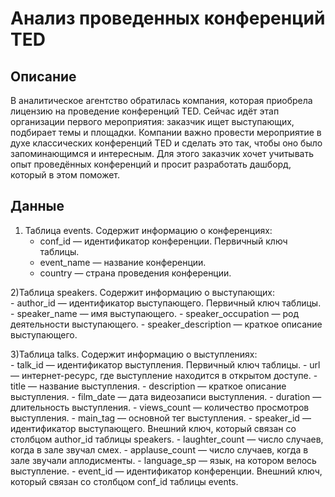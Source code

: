 # Анализ проведенных конференций TED

## Описание
В аналитическое агентство обратилась компания, которая приобрела лицензию на проведение конференций TED. Сейчас идёт этап организации первого мероприятия: заказчик ищет выступающих, подбирает темы и площадки. Компании важно провести мероприятие в духе классических конференций TED и сделать это так, чтобы оно было запоминающимся и интересным. Для этого заказчик хочет учитывать опыт проведённых конференций и просит разработать дашборд, который в этом поможет.

## Данные
1) Таблица events. Содержит информацию о конференциях:
    - conf_id — идентификатор конференции. Первичный ключ таблицы.
    - event_name — название конференции.
    - country — страна проведения конференции.
 
2)Таблица speakers. Содержит информацию о выступающих:  
    - author_id — идентификатор выступающего. Первичный ключ таблицы.
    - speaker_name — имя выступающего.
    - speaker_occupation — род деятельности выступающего.
    - speaker_description — краткое описание выступающего.   

3)Таблица talks. Содержит информацию о выступлениях:  
    - talk_id — идентификатор выступления. Первичный ключ таблицы.
    - url — интернет-ресурс, где выступление находится в открытом доступе.
    - title — название выступления.
    - description — краткое описание выступления.
    - film_date — дата видеозаписи выступления.
    - duration — длительность выступления.
    - views_count — количество просмотров выступления.
    - main_tag — основной тег выступления.
    - speaker_id — идентификатор выступающего. Внешний ключ, который связан со столбцом author_id таблицы speakers.
    - laughter_count — число случаев, когда в зале звучал смех.
    - applause_count — число случаев, когда в зале звучали аплодисменты.
    - language_sp — язык, на котором велось выступление.
    - event_id — идентификатор конференции. Внешний ключ, который связан со столбцом conf_id таблицы events.


